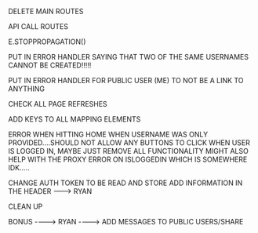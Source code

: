 DELETE MAIN ROUTES

API CALL ROUTES

E.STOPPROPAGATION()

PUT IN ERROR HANDLER SAYING THAT TWO OF THE SAME USERNAMES CANNOT BE CREATED!!!!!

PUT IN ERROR HANDLER FOR PUBLIC USER (ME) TO NOT BE A LINK TO ANYTHING

CHECK ALL PAGE REFRESHES

ADD KEYS TO ALL MAPPING ELEMENTS

ERROR WHEN HITTING HOME WHEN USERNAME WAS ONLY PROVIDED....SHOULD NOT ALLOW ANY BUTTONS TO CLICK WHEN USER IS LOGGED IN, MAYBE JUST REMOVE ALL FUNCTIONALITY MIGHT ALSO HELP WITH THE PROXY ERROR ON ISLOGGEDIN WHICH IS SOMEWHERE IDK.....

CHANGE AUTH TOKEN TO BE READ AND STORE ADD INFORMATION IN THE HEADER ---> RYAN

CLEAN UP 

BONUS ----> RYAN ----> ADD MESSAGES TO PUBLIC USERS/SHARE
